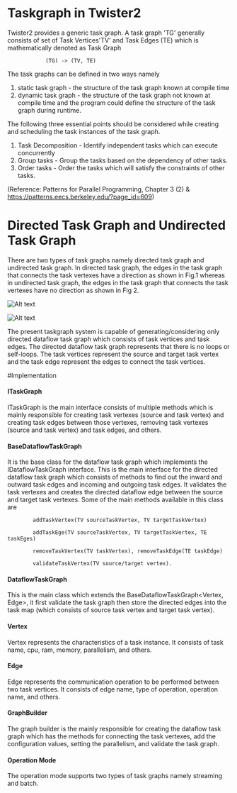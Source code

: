 Taskgraph in Twister2
=====================

Twister2 provides a generic task graph. A task graph 'TG' generally consists of set of Task 
Vertices'TV' and Task Edges (TE) which is mathematically denoted as Task Graph 
                
                (TG) -> (TV, TE)
                 
The task graphs can be defined in two ways namely

1. static task graph - the structure of the task graph known at compile time
2. dynamic task graph - the structure of the task graph not known at compile time and the program
could define the structure of the task graph during runtime.

The following three essential points should be considered while creating and scheduling the 
task instances of the task graph.

1. Task Decomposition - Identify independent tasks which can execute concurrently
2. Group tasks - Group the tasks based on the dependency of other tasks.
3. Order tasks - Order the tasks which will satisfy the constraints of other tasks.

(Reference: Patterns for Parallel Programming, Chapter 3 (2) 
& https://patterns.eecs.berkeley.edu/?page_id=609)

# Directed Task Graph and Undirected Task Graph
There are two types of task graphs namely directed task graph and undirected task graph. 
In directed task graph, the edges in the task graph that connects the task vertexes have a 
direction as shown in Fig.1 whereas in undirected task graph, the edges in the task graph that 
connects the task vertexes have no direction as shown in Fig 2.

![Alt text](https://github.com/DSC-SPIDAL/twister2/tree/master/docs/documents/architecture/tasksystem/taskgraph/directed.png)

![Alt text](https://github.com/DSC-SPIDAL/twister2/tree/master/docs/documents/architecture/tasksystem/taskgraph/undirected.png)

The present taskgraph system is capable of generating/considering only directed dataflow task graph 
which consists of task vertices and task edges. The directed dataflow task graph represents that
there is no loops or self-loops. The task vertices represent the source and target task vertex and 
the task edge represent the edges to connect the task vertices. 

#Implementation

#### ITaskGraph
ITaskGraph is the main interface consists of multiple methods which is mainly responsible for 
creating task vertexes (source and task vertex) and creating task edges between those vertexes, 
removing task vertexes (source and task vertex) and task edges, and others. 

#### BaseDataflowTaskGraph
It is the base class for the dataflow task graph which implements the IDataflowTaskGraph interface. 
This is the main interface for the directed dataflow task graph which consists of methods to find 
out the inward and outward task edges and incoming and outgoing task edges. It validates the task 
vertexes and creates the directed dataflow edge between the source and target task vertexes. 
Some of the main methods available in this class are 
            
            addTaskVertex(TV sourceTaskVertex, TV targetTaskVertex)
            
            addTaskEge(TV sourceTaskVertex, TV targetTaskVertex, TE taskEges)
            
            removeTaskVertex(TV taskVertex), removeTaskEdge(TE taskEdge)
            
            validateTaskVertex(TV source/target vertex). 
            
#### DataflowTaskGraph
This is the main class which extends the BaseDataflowTaskGraph<Vertex, Edge>, it first validate the 
task graph then store the directed edges into the task map (which consists of source task vertex 
and target task vertex).

#### Vertex
Vertex represents the characteristics of a task instance. It consists of task name, cpu, ram, 
memory, parallelism, and others.

#### Edge
Edge represents the communication operation to be performed between two task vertices. It consists 
of edge name, type of operation, operation name, and others.

#### GraphBuilder
The graph builder is the mainly responsible for creating the dataflow task graph which has the 
methods for connecting the task vertexes, add the configuration values, setting the parallelism, 
and validate the task graph.

#### Operation Mode
The operation mode supports two types of task graphs namely streaming and batch.
